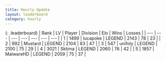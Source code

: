```yaml
---
title: Hourly Update
layout: leaderboard
category: hourly
---
```


{: .leaderboard}
| Rank | LV | Player | Division | Elo | Wins | Losses |
| --- | --- | --- | --- | --- | --- | --- |
| <span data-change="0">1</span> | 1499 | <span title="ID: 41925">lucapoke</span> | LEGEND | <span data-change="0">2143</span> | <span data-change="0">78</span> | <span data-change="0">23</span> |
| <span data-change="1">2</span> | 992 | <span title="ID: 611082">Mustard</span> | LEGEND | <span data-change="9">2104</span> | <span data-change="1">83</span> | <span data-change="0">47</span> |
| <span data-change="-1">3</span> | 547 | <span title="ID: 750704">unifoly</span> | LEGEND | <span data-change="0">2100</span> | <span data-change="0">75</span> | <span data-change="0">29</span> |
| <span data-change="0">4</span> | 3021 | <span title="ID: 353063">Sktima</span> | LEGEND | <span data-change="-9">2060</span> | <span data-change="0">76</span> | <span data-change="1">42</span> |
| <span data-change="0">5</span> | 1857 | <span title="ID: 261794">MalwareHD</span> | LEGEND | <span data-change="0">2059</span> | <span data-change="0">75</span> | <span data-change="0">37</span> |